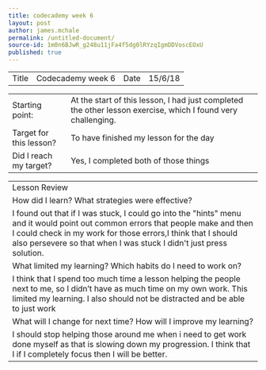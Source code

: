```yaml
---
title: codecademy week 6
layout: post
author: james.mchale
permalink: /untitled-document/
source-id: 1m0n6BJwR_g248u11jFa4f5dg0lRYzqIgmDDVoscEOxU
published: true
---
```

<table>
  <tr>
    <td>Title</td>
    <td>Codecademy week 6</td>
    <td>Date</td>
    <td>15/6/18</td>
  </tr>
</table>


<table>
  <tr>
    <td>Starting point:</td>
    <td>At the start of this lesson, I had just completed the other lesson exercise, which I found very challenging.</td>
  </tr>
  <tr>
    <td>Target for this lesson?</td>
    <td>To have finished my lesson for the day</td>
  </tr>
  <tr>
    <td>Did I reach my target? </td>
    <td> Yes, I completed both of those things</td>
  </tr>
</table>


<table>
  <tr>
    <td>Lesson Review</td>
  </tr>
  <tr>
    <td>How did I learn? What strategies were effective? </td>
  </tr>
  <tr>
    <td>I found out that if I was stuck, I could go into the "hints" menu and it would point out common errors that people make and then I could check in my work for those errors,I think that I should also persevere so that when I was stuck I didn't just press solution.</td>
  </tr>
  <tr>
    <td>What limited my learning? Which habits do I need to work on? </td>
  </tr>
  <tr>
    <td>I think that I spend too much time a lesson helping the people next to me, so I didn’t have as much time on my own work. This limited my learning. I also should not be distracted and be able to just work</td>
  </tr>
  <tr>
    <td>What will I change for next time? How will I improve my learning?</td>
  </tr>
  <tr>
    <td>I should stop helping those around me when i need to get work done myself as that is slowing down my progression. I think that I if I completely focus then I will be better.</td>
  </tr>
</table>


